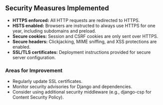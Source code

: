 ## Security Measures Implemented

- **HTTPS enforced:** All HTTP requests are redirected to HTTPS.
- **HSTS enabled:** Browsers are instructed to always use HTTPS for one year, including subdomains and preload.
- **Secure cookies:** Session and CSRF cookies are only sent over HTTPS.
- **Secure headers:** Clickjacking, MIME sniffing, and XSS protections are enabled.
- **SSL/TLS certificates:** Deployment instructions provided for secure server configuration.

### Areas for Improvement

- Regularly update SSL certificates.
- Monitor security advisories for Django and dependencies.
- Consider using additional security middleware (e.g., django-csp for Content Security Policy).